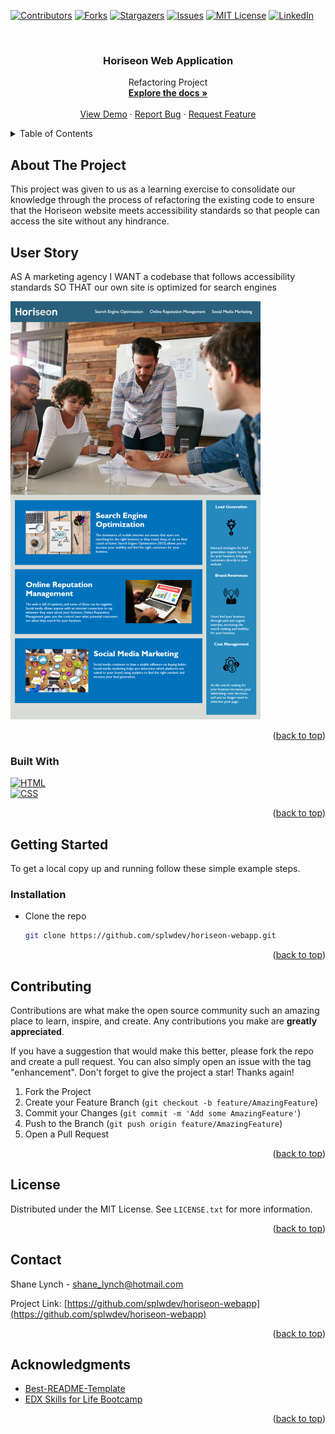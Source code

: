 <!-- Improved compatibility of back to top link: See: https://github.com/othneildrew/Best-README-Template/pull/73 -->
<a name="readme-top"></a>
<!--
*** Thanks for checking out the Best-README-Template. If you have a suggestion
*** that would make this better, please fork the repo and create a pull request
*** or simply open an issue with the tag "enhancement".
*** Don't forget to give the project a star!
*** Thanks again! Now go create something AMAZING! :D
-->



<!-- PROJECT SHIELDS -->
<!--
*** I'm using markdown "reference style" links for readability.
*** Reference links are enclosed in brackets [ ] instead of parentheses ( ).
*** See the bottom of this document for the declaration of the reference variables
*** for contributors-url, forks-url, etc. This is an optional, concise syntax you may use.
*** https://www.markdownguide.org/basic-syntax/#reference-style-links
-->
[![Contributors][contributors-shield]][contributors-url]
[![Forks][forks-shield]][forks-url]
[![Stargazers][stars-shield]][stars-url]
[![Issues][issues-shield]][issues-url]
[![MIT License][license-shield]][license-url]
[![LinkedIn][linkedin-shield]][linkedin-url]



<!-- PROJECT LOGO -->
<br />
<div align="center">
  
<h3 align="center">Horiseon Web Application</h3>

  <p align="center">
    Refactoring Project
    <br />
    <a href="https://github.com/splwdev/horiseon-webapp"><strong>Explore the docs »</strong></a>
    <br />
    <br />
    <a href="https://splwdev.github.io/horiseon-webapp">View Demo</a>
    ·
    <a href="https://github.com/splwdev/horiseon-webapp/issues">Report Bug</a>
    ·
    <a href="https://github.com/splwdev/horiseon-webapp/issues">Request Feature</a>
  </p>
</div>



<!-- TABLE OF CONTENTS -->
<details>
  <summary>Table of Contents</summary>
  <ol>
    <li>
      <a href="#about-the-project">About The Project</a>
      <ul>
        <li><a href="#built-with">Built With</a></li>
      </ul>
    </li>
    <li>
      <a href="#getting-started">Getting Started</a>
      <ul>
        <li><a href="#installation">Installation</a></li>
      </ul>
    </li>
    <li><a href="#contributing">Contributing</a></li>
    <li><a href="#license">License</a></li>
    <li><a href="#contact">Contact</a></li>
    <li><a href="#acknowledgments">Acknowledgments</a></li>
  </ol>
</details>


<!-- ABOUT THE PROJECT -->
## About The Project

This project was given to us as a learning exercise to consolidate our knowledge through the process of refactoring the existing code to ensure that the Horiseon website meets accessibility standards so that people can access the site without any hindrance.

## User Story

AS A marketing agency
I WANT a codebase that follows accessibility standards
SO THAT our own site is optimized for search engines<br>

[![Product Name Screen Shot][product-screenshot]](https://example.com)


<p align="right">(<a href="#readme-top">back to top</a>)</p>


### Built With

[![HTML][HTML]][HTML-url]<br>
[![CSS][CSS]][CSS-url]

<p align="right">(<a href="#readme-top">back to top</a>)</p>



<!-- GETTING STARTED -->
## Getting Started

To get a local copy up and running follow these simple example steps.

### Installation

* Clone the repo
   ```sh
   git clone https://github.com/splwdev/horiseon-webapp.git
   ```

<p align="right">(<a href="#readme-top">back to top</a>)</p>


<!-- CONTRIBUTING -->
## Contributing

Contributions are what make the open source community such an amazing place to learn, inspire, and create. Any contributions you make are **greatly appreciated**.

If you have a suggestion that would make this better, please fork the repo and create a pull request. You can also simply open an issue with the tag "enhancement".
Don't forget to give the project a star! Thanks again!

1. Fork the Project
2. Create your Feature Branch (`git checkout -b feature/AmazingFeature`)
3. Commit your Changes (`git commit -m 'Add some AmazingFeature'`)
4. Push to the Branch (`git push origin feature/AmazingFeature`)
5. Open a Pull Request

<p align="right">(<a href="#readme-top">back to top</a>)</p>



<!-- LICENSE -->
## License

Distributed under the MIT License. See `LICENSE.txt` for more information.

<p align="right">(<a href="#readme-top">back to top</a>)</p>



<!-- CONTACT -->
## Contact

Shane Lynch - shane_lynch@hotmail.com

Project Link: [https://github.com/splwdev/horiseon-webapp](https://github.com/splwdev/horiseon-webapp)

<p align="right">(<a href="#readme-top">back to top</a>)</p>



<!-- ACKNOWLEDGMENTS -->
## Acknowledgments

* [Best-README-Template](https://github.com/othneildrew/Best-README-Template)
* [EDX Skills for Life Bootcamp](https://skillsforlife.edx.org/)

<p align="right">(<a href="#readme-top">back to top</a>)</p>



<!-- MARKDOWN LINKS & IMAGES -->
<!-- https://www.markdownguide.org/basic-syntax/#reference-style-links -->
[contributors-shield]: https://img.shields.io/github/contributors/splwdev/horiseon-webapp.svg?style=for-the-badge
[contributors-url]: https://github.com/splwdev/horiseon-webapp/graphs/contributors
[forks-shield]: https://img.shields.io/github/forks/splwdev/horiseon-webapp.svg?style=for-the-badge
[forks-url]: https://github.com/splwdev/horiseon-webapp/network/members
[stars-shield]: https://img.shields.io/github/stars/splwdev/horiseon-webapp.svg?style=for-the-badge
[stars-url]: https://github.com/splwdev/horiseon-webapp/stargazers
[issues-shield]: https://img.shields.io/github/issues/splwdev/horiseon-webapp.svg?style=for-the-badge
[issues-url]: https://github.com/splwdev/horiseon-webapp/issues
[license-shield]: https://img.shields.io/github/license/splwdev/horiseon-webapp.svg?style=for-the-badge
[license-url]: https://github.com/splwdev/horiseon-webapp/blob/master/LICENSE.txt
[linkedin-shield]: https://img.shields.io/badge/-LinkedIn-black.svg?style=for-the-badge&logo=linkedin&colorB=555
[linkedin-url]: https://linkedin.com/in/shane-lynch-b28bb15
[product-screenshot]: assets/images/01-html-css-git-challenge-demo.png
[HTML]: https://img.shields.io/badge/HTML-000000?style=for-the-badge
[HTML-url]: https://developer.mozilla.org/en-US/docs/Web/HTML
[CSS]: https://img.shields.io/badge/css-DD0031?style=for-the-badge
[CSS-url]: https://developer.mozilla.org/en-US/docs/Web/CSS/Cascade